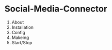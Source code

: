 Social-Media-Connector
======================

1. About
2. Installation
3. Config
4. Makeing
5. Start/Stop

